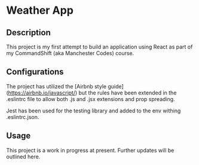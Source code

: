 # Weather App

## Description

This project is my first attempt to build an application using React as part of my CommandShift (aka Manchester Codes) course.

## Configurations

The project has utilized the [Airbnb style guide] (https://airbnb.io/javascript/) but the rules have been extended in the .eslintrc file to allow both .js and .jsx extensions and prop spreading.

Jest has been used for the testing library and added to the env withing .eslintrc.json.

## Usage

This project is a work in progress at present. Further updates will be outlined here.

